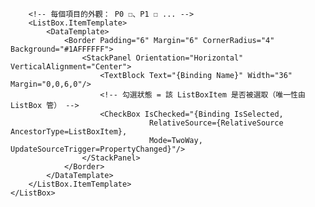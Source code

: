 <GroupBox Header="Pattern En" Margin="16">
    <ListBox ItemsSource="{Binding Patterns}"
             SelectedItem="{Binding SelectedPattern, Mode=TwoWay}"
             SelectionMode="Single"
             BorderThickness="0"
             HorizontalContentAlignment="Stretch">
        <!-- 讓項目自動換行成多欄 -->
        <ListBox.ItemsPanel>
            <ItemsPanelTemplate>
                <WrapPanel />
            </ItemsPanelTemplate>
        </ListBox.ItemsPanel>

        <!-- 每個項目的外觀： P0 ☐、P1 ☐ ... -->
        <ListBox.ItemTemplate>
            <DataTemplate>
                <Border Padding="6" Margin="6" CornerRadius="4" Background="#1AFFFFFF">
                    <StackPanel Orientation="Horizontal" VerticalAlignment="Center">
                        <TextBlock Text="{Binding Name}" Width="36" Margin="0,0,6,0"/>
                        <!-- 勾選狀態 = 該 ListBoxItem 是否被選取（唯一性由 ListBox 管） -->
                        <CheckBox IsChecked="{Binding IsSelected,
                                   RelativeSource={RelativeSource AncestorType=ListBoxItem},
                                   Mode=TwoWay, UpdateSourceTrigger=PropertyChanged}"/>
                    </StackPanel>
                </Border>
            </DataTemplate>
        </ListBox.ItemTemplate>
    </ListBox>
</GroupBox>